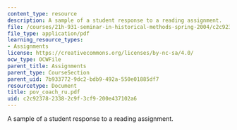 ```yaml
---
content_type: resource
description: A sample of a student response to a reading assignment.
file: /courses/21h-931-seminar-in-historical-methods-spring-2004/c2c9237823382c9f3cf9200e437102a6_pov_coach_ru.pdf
file_type: application/pdf
learning_resource_types:
- Assignments
license: https://creativecommons.org/licenses/by-nc-sa/4.0/
ocw_type: OCWFile
parent_title: Assignments
parent_type: CourseSection
parent_uid: 7b933772-9dc2-bdb9-492a-550e01885df7
resourcetype: Document
title: pov_coach_ru.pdf
uid: c2c92378-2338-2c9f-3cf9-200e437102a6
---
```

A sample of a student response to a reading assignment.